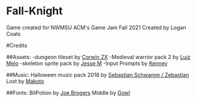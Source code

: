 # Fall-Knight
 Game created for NWMSU ACM's Game Jam Fall 2021
Created by Logan Coats


#Credits

##Assets:
-dungeon tileset by [Corwin ZX](https://corwin-zx.itch.io)
-Medieval warrior pack 2 by [Luiz Melo](https://luizmelo.itch.io)
-skeleton sprite pack by [Jesse M](https://jesse-m.itch.io)
-Input Prompts by [Kenney](https://kenney.nl)
 
##Music:
Halloween music pack 2018 by [Sebastian Schwamm / Zebastian](https://zebby.itch.io/)
Lost by [Makoto](https://makotohiramatsu.itch.io)

##Fonts: 
BitPotion by [Joe Brogers](https://joebrogers.itch.io)
Middle by [Gowl](https://clowddev.itch.io)
